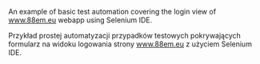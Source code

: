 An example of basic test automation covering the login view of www.88em.eu webapp using Selenium IDE.

Przykład prostej automatyzacji przypadków testowych pokrywających formularz na widoku logowania strony www.88em.eu z użyciem Selenium IDE.